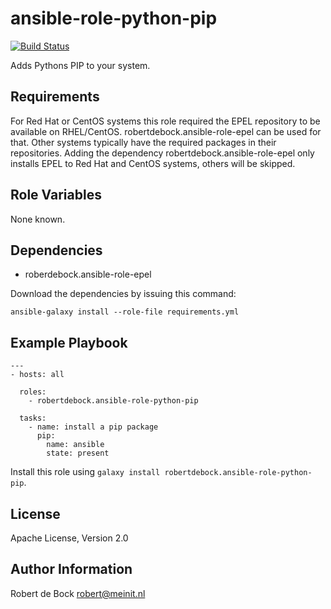 ansible-role-python-pip
=========

[![Build Status](https://travis-ci.org/robertdebock/ansible-role-python-pip.svg?branch=master)](https://travis-ci.org/robertdebock/ansible-role-python-pip)

Adds Pythons PIP to your system.

Requirements
------------

For Red Hat or CentOS systems this role required the EPEL repository to be available on RHEL/CentOS. robertdebock.ansible-role-epel can be used for that.
Other systems typically have the required packages in their repositories.
Adding the dependency robertdebock.ansible-role-epel only installs EPEL to Red Hat and CentOS systems, others will be skipped.

Role Variables
--------------

None known.

Dependencies
------------

- roberdebock.ansible-role-epel

Download the dependencies by issuing this command:
```
ansible-galaxy install --role-file requirements.yml
```

Example Playbook
----------------

```
---
- hosts: all

  roles:
    - robertdebock.ansible-role-python-pip

  tasks:
    - name: install a pip package
      pip:
        name: ansible
        state: present
```

Install this role using `galaxy install robertdebock.ansible-role-python-pip`.

License
-------

Apache License, Version 2.0

Author Information
------------------

Robert de Bock <robert@meinit.nl>
